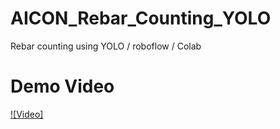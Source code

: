 # AICON_Rebar_Counting_YOLO
Rebar counting using YOLO / roboflow / Colab 

# Demo Video
[![Video]](https://youtu.be/U_Db_-MlOgs)
